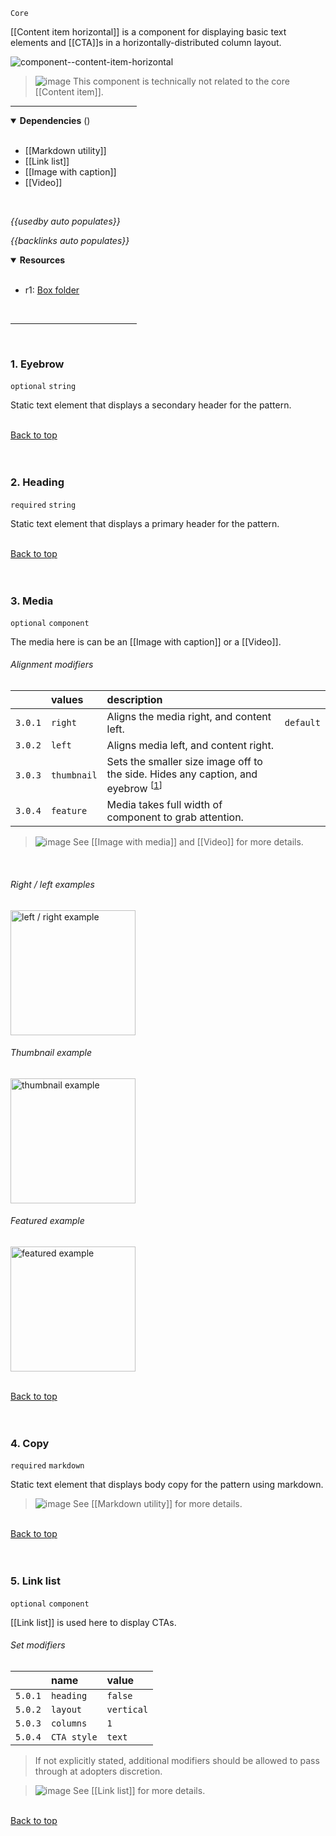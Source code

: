 `Core` <!-- category start --><!-- category end -->

[[Content item horizontal]] is a component for displaying basic text elements
and [[CTA]]s in a horizontally-distributed column layout.

![component--content-item-horizontal](https://user-images.githubusercontent.com/3793636/138167447-f1b4b258-6d65-4e60-b4b7-087fb3107db6.jpg)

> ![image](https://user-images.githubusercontent.com/3793636/117874180-493bdb80-b266-11eb-8945-dde0d95431d6.png)
> This component is technically not related to the core [[Content item]].

<hr width="40%" />

<!-- toc start open="true" depthStart="3" depthEnd="5" --><!-- toc end -->

<details open="true">
  <summary><strong>Dependencies</strong> (<!-- dependencyCount start --><!-- dependencyCount end -->)</summary><br />

- [[Markdown utility]]
- [[Link list]]
- [[Image with caption]]
- [[Video]]

<br />
</details>

<!-- usedby start -->

_{{usedby auto populates}}_

<!-- usedby end -->

<!-- backlinks start -->

_{{backlinks auto populates}}_

<!-- backlinks end -->

<a name="resources"></a>

<details open="true">
  <summary><strong>Resources</strong></summary><br />

- r1: [Box folder](https://ibm.ent.box.com/folder/112262788897)

<br />
</details>

<hr width="40%" />

<br />

### 1. Eyebrow

`optional` `string`

Static text element that displays a secondary header for the pattern.

<br />[Back to top](#wiki-wrapper)<br /><br /><br />

### 2. Heading

`required` `string`

Static text element that displays a primary header for the pattern.

<br />[Back to top](#wiki-wrapper)<br /><br /><br />

### 3. Media

`optional` `component`

The media here is can be an [[Image with caption]] or a [[Video]].

###### Alignment modifiers

|         | values      | description                                                                                              |           |
| :------ | :---------- | :------------------------------------------------------------------------------------------------------- | :-------- |
| `3.0.1` | `right`     | Aligns the media right, and content left.                                                                | `default` |
| `3.0.2` | `left`      | Aligns media left, and content right.                                                                    |           |
| `3.0.3` | `thumbnail` | Sets the smaller size image off to the side. Hides any caption, and eyebrow <sup>[[1](#1-eyebrow)]</sup> |           |
| `3.0.4` | `feature`   | Media takes full width of component to grab attention.                                                   |           |

> ![image](https://user-images.githubusercontent.com/3793636/117873919-f6faba80-b265-11eb-81a5-039bdcd822e8.png)
> See [[Image with media]] and [[Video]] for more details.

<br />

###### Right / left examples

<img src="https://user-images.githubusercontent.com/3793636/138164579-8bc107d0-cab3-453d-a074-d8695a6b25ee.png" width="200px" alt="left / right example"/>

###### Thumbnail example

<img src="https://user-images.githubusercontent.com/3793636/138164784-f5da7323-26ea-4e50-8f5d-c97131fc3033.png" width="200px" alt="thumbnail example" />

###### Featured example

<img src="https://user-images.githubusercontent.com/3793636/138164960-980d1912-5d5b-482a-91aa-0f5cc722b1d4.png" width="200px" alt="featured example" />

<br />[Back to top](#wiki-wrapper)<br /><br /><br />

### 4. Copy

`required` `markdown`

Static text element that displays body copy for the pattern using markdown.

> ![image](https://user-images.githubusercontent.com/3793636/117873919-f6faba80-b265-11eb-81a5-039bdcd822e8.png)
> See [[Markdown utility]] for more details.

<br />[Back to top](#wiki-wrapper)<br /><br /><br />

### 5. Link list

`optional` `component`

[[Link list]] is used here to display CTAs.

###### Set modifiers

|         | name        | value      |
| :------ | :---------- | :--------- |
| `5.0.1` | `heading`   | `false`    |
| `5.0.2` | `layout`    | `vertical` |
| `5.0.3` | `columns`   | `1`        |
| `5.0.4` | `CTA style` | `text`     |

> If not explicitly stated, additional modifiers should be allowed to pass
> through at adopters discretion.

> ![image](https://user-images.githubusercontent.com/3793636/117873919-f6faba80-b265-11eb-81a5-039bdcd822e8.png)
> See [[Link list]] for more details.

<br />[Back to top](#wiki-wrapper)<br /><br /><br />
